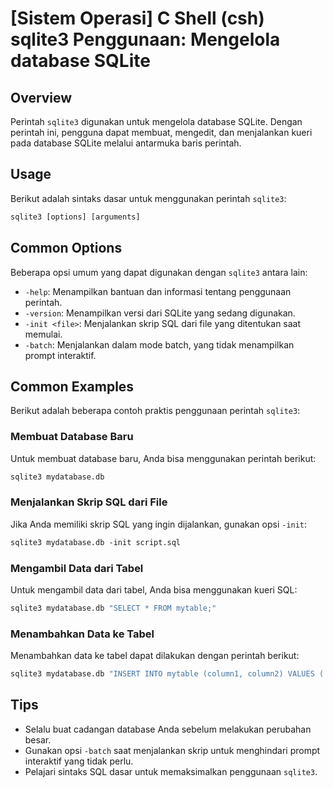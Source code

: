 # [Sistem Operasi] C Shell (csh) sqlite3 Penggunaan: Mengelola database SQLite

## Overview
Perintah `sqlite3` digunakan untuk mengelola database SQLite. Dengan perintah ini, pengguna dapat membuat, mengedit, dan menjalankan kueri pada database SQLite melalui antarmuka baris perintah.

## Usage
Berikut adalah sintaks dasar untuk menggunakan perintah `sqlite3`:

```csh
sqlite3 [options] [arguments]
```

## Common Options
Beberapa opsi umum yang dapat digunakan dengan `sqlite3` antara lain:

- `-help`: Menampilkan bantuan dan informasi tentang penggunaan perintah.
- `-version`: Menampilkan versi dari SQLite yang sedang digunakan.
- `-init <file>`: Menjalankan skrip SQL dari file yang ditentukan saat memulai.
- `-batch`: Menjalankan dalam mode batch, yang tidak menampilkan prompt interaktif.

## Common Examples
Berikut adalah beberapa contoh praktis penggunaan perintah `sqlite3`:

### Membuat Database Baru
Untuk membuat database baru, Anda bisa menggunakan perintah berikut:

```csh
sqlite3 mydatabase.db
```

### Menjalankan Skrip SQL dari File
Jika Anda memiliki skrip SQL yang ingin dijalankan, gunakan opsi `-init`:

```csh
sqlite3 mydatabase.db -init script.sql
```

### Mengambil Data dari Tabel
Untuk mengambil data dari tabel, Anda bisa menggunakan kueri SQL:

```csh
sqlite3 mydatabase.db "SELECT * FROM mytable;"
```

### Menambahkan Data ke Tabel
Menambahkan data ke tabel dapat dilakukan dengan perintah berikut:

```csh
sqlite3 mydatabase.db "INSERT INTO mytable (column1, column2) VALUES ('value1', 'value2');"
```

## Tips
- Selalu buat cadangan database Anda sebelum melakukan perubahan besar.
- Gunakan opsi `-batch` saat menjalankan skrip untuk menghindari prompt interaktif yang tidak perlu.
- Pelajari sintaks SQL dasar untuk memaksimalkan penggunaan `sqlite3`.